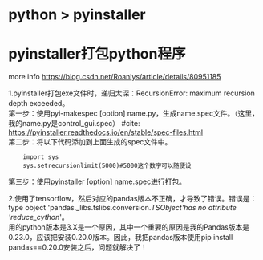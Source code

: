 python \> pyinstaller
=

# pyinstaller打包python程序    
more info	https://blog.csdn.net/Roanlys/article/details/80951185<br>


1.pyinstaller打包exe文件时，递归太深：RecursionError: maximum recursion depth exceeded。<br>
第一步：使用pyi-makespec [option] name.py，生成name.spec文件。（这里，我的name.py是control_gui.spec）    \#cite:    https://pyinstaller.readthedocs.io/en/stable/spec-files.html<br>
第二步：将以下代码添加到上面生成的spec文件中。<br>
```
    import sys
    sys.setrecursionlimit(5000)#5000这个数字可以随便设
```
第三步：使用pyinstaller [option] name.spec进行打包。<br>

2.使用了tensorflow，然后对应的pandas版本不正确，才导致了错误。错误是：type object 'pandas._libs.tslibs.conversion._TSObject'has no attribute '_reduce_cython__'。<br>
用的python版本是3.X是一个原因，其中一个重要的原因是我的Pandas版本是0.23.0，应该把安装0.20.0版本。因此，我把pandas版本使用pip install pandas==0.20.0安装之后，问题就解决了！<br>

